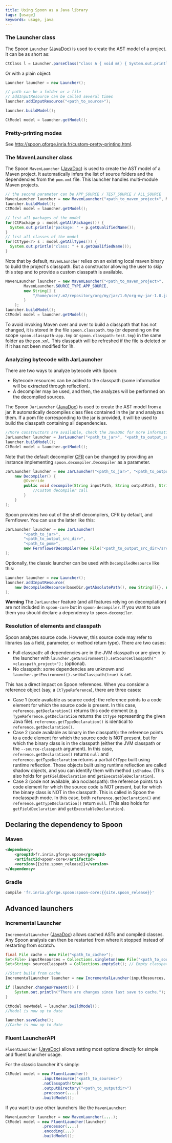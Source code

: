 ```yaml
---
title: Using Spoon as a Java library
tags: [usage]
keywords: usage, java
---
```


### The Launcher class

The Spoon `Launcher` ([JavaDoc](http://spoon.gforge.inria.fr/mvnsites/spoon-core/apidocs/spoon/Launcher.html)) is used to create the AST model of a project. It can be as short as:

```java
CtClass l = Launcher.parseClass("class A { void m() { System.out.println(\"yeah\");} }");
```

Or with a plain object:

```java
Launcher launcher = new Launcher();

// path can be a folder or a file
// addInputResource can be called several times
launcher.addInputResource("<path_to_source>"); 

launcher.buildModel();

CtModel model = launcher.getModel();
```

### Pretty-printing modes

See <http://spoon.gforge.inria.fr/custom-pretty-printing.html>.

### The MavenLauncher class

The Spoon `MavenLauncher` ([JavaDoc](http://spoon.gforge.inria.fr/mvnsites/spoon-core/apidocs/spoon/MavenLauncher.html)) is used to create the AST model of a Maven project.
It automatically infers the list of source folders and the dependencies from the `pom.xml` file.
This launcher handles multi-module Maven projects.

```java
// the second parameter can be APP_SOURCE / TEST_SOURCE / ALL_SOURCE
MavenLauncher launcher = new MavenLauncher("<path_to_maven_project>", MavenLauncher.SOURCE_TYPE.APP_SOURCE);
launcher.buildModel();
CtModel model = launcher.getModel();

// list all packages of the model
for(CtPackage p : model.getAllPackages()) {
  System.out.println("package: " + p.getQualifiedName());
}
// list all classes of the model
for(CtType<?> s : model.getAllTypes()) {
  System.out.println("class: " + s.getQualifiedName());
}

```

Note that by default, `MavenLauncher` relies on an existing local maven binary to build the project's classpath. But a constructor allowing the user to skip this step and to provide a custom classpath is available.
```java
MavenLauncher launcher = new MavenLauncher("<path_to_maven_project>",
        MavenLauncher.SOURCE_TYPE.APP_SOURCE,
        new String[] {
            "/home/user/.m2/repository/org/my/jar/1.0/org-my-jar-1.0.jar"
        }
    );
launcher.buildModel();
CtModel model = launcher.getModel();
```
To avoid invoking Maven over and over to build a classpath that has not changed, it is stored in the file `spoon.classpath.tmp` (or depending on the scope `spoon.classpath-app.tmp` or `spoon.classpath-test.tmp`) in the same folder as the `pom.xml`. This classpath will be refreshed if the file is deleted or if it has not been modified for 1h.

### Analyzing bytecode with JarLauncher

There are two ways to analyze bytecode with Spoon:

 * Bytecode resources can be added to the classpath (some information will be extracted through reflection).
 * A decompiler may be used, and then, the analyzes will be performed on the decompiled sources.

The Spoon `JarLauncher` ([JavaDoc](https://github.com/INRIA/spoon/blob/master/spoon-decompiler/src/main/java/spoon/JarLauncher.java)) is used to create the AST model from a jar.
It automatically decompiles class files contained in the jar and analyzes them.
If a pom file corresponding to the jar is provided, it will be used to build the classpath containing all dependencies.

```java
//More constructors are available, check the JavaDOc for more information.
JarLauncher launcher = JarLauncher("<path_to_jar>", "<path_to_output_src_dir>", "<path_to_pom>");
launcher.buildModel();
CtModel model = launcher.getModel();
```

Note that the default decompiler [CFR](http://www.benf.org/other/cfr/) can be changed by providing an instance implementing `spoon.decompiler.Decompiler` as a parameter.

```java
JarLauncher launcher = new JarLauncher("<path_to_jar>", "<path_to_output_src_dir>", "<path_to_pom>",
    new Decompiler() {
        @Override
        public void decompile(String inputPath, String outputPath, String[] classpath) {
            //Custom decompiler call
        }
    }
);
```

Spoon provides two out of the shelf decompilers, CFR by default, and Fernflower. You can use the latter like this:

```java
JarLauncher launcher = new JarLauncher(
        "<path_to_jar>",
        "<path_to_output_src_dir>",
        "<path_to_pom>",
        new FernflowerDecompiler(new File("<path_to_output_src_dir>/src/main/java"))
);
```

Optionally, the classic launcher can be used with `DecompiledResource` like this:

```java
Launcher launcher = new Launcher();
launcher.addInputResource(
    new DecompiledResource(baseDir.getAbsolutePath(), new String[]{}, new CFRDecompiler(), pathToDecompiledRoot.getPath())
);
```

**Warning** The `JarLauncher` feature (and all features relying on decompilation) are not included in `spoon-core` but in `spoon-decompiler`. If you want to use them you should declare a dependency to `spoon-decompiler`.

### Resolution of elements and classpath

Spoon analyzes source code. However, this source code may refer to libraries (as a field, parameter, or method return type). There are two cases:

* Full classpath: all dependencies are in the JVM classpath or are given to the launcher with `launcher.getEnvironment().setSourceClasspath("<classpath_project>");` (optional).
* No classpath: some dependencies are unknown and `launcher.getEnvironment().setNoClasspath(true)` is set.

This has a direct impact on Spoon references.
When you consider a reference object (say, a `CtTypeReference`), there are three cases:

- Case 1 (code available as source code): the reference points to a code element for which the source code is present. In this case, `reference.getDeclaration()` returns this code element (e.g. `TypeReference.getDeclaration` returns the `CtType` representing the given Java file). `reference.getTypeDeclaration()` is identical to `reference.getDeclaration()`.
- Case 2 (code available as binary in the classpath): the reference points to a code element for which the source code is NOT present, but for which the binary class is in the classpath (either the JVM classpath or the `--source-classpath` argument). In this case, `reference.getDeclaration()` returns `null` and `reference.getTypeDeclaration` returns a partial `CtType` built using runtime reflection. Those objects built using runtime reflection are called shadow objects, and you can identify them with method `isShadow`. (This also holds for `getFieldDeclaration` and `getExecutableDeclaration`).
- Case 3 (code not available, aka noclasspath): the reference points to a code element for which the source code is NOT present, but for which the binary class is NOT in the classpath. This is called in Spoon the noclasspath mode. In this case, both `reference.getDeclaration()` and `reference.getTypeDeclaration()` return `null`. (This also holds for `getFieldDeclaration` and `getExecutableDeclaration`).


## Declaring the dependency to Spoon

### Maven

```xml
<dependency>
    <groupId>fr.inria.gforge.spoon</groupId>
    <artifactId>spoon-core</artifactId>
    <version>{{site.spoon_release}}</version>
</dependency>
```

### Gradle

```groovy
compile 'fr.inria.gforge.spoon:spoon-core:{{site.spoon_release}}'
```


## Advanced launchers

### Incremental Launcher

`IncrementalLauncher` ([JavaDoc](http://spoon.gforge.inria.fr/mvnsites/spoon-core/apidocs/spoon/IncrementalLauncher.html)) allows cached ASTs and compiled classes. Any Spoon analysis can then be restarted from where it stopped instead of restarting from scratch.

```java
final File cache = new File("<path_to_cache>");
Set<File> inputResources = Collections.singleton(new File("<path_to_sources>"));
Set<String> sourceClasspath = Collections.emptySet(); // Empty classpath

//Start build from cache
IncrementalLauncher launcher = new IncrementalLauncher(inputResources, sourceClasspath, cache);

if (launcher.changesPresent()) {
    System.out.println("There are changes since last save to cache.");
}

CtModel newModel = launcher.buildModel();
//Model is now up to date

launcher.saveCache();
//Cache is now up to date
```
### Fluent LauncherAPI

`FluentLauncher` ([JavaDoc](http://spoon.gforge.inria.fr/mvnsites/spoon-core/apidocs/spoon/FluentLauncher.html)) allows setting most options directly for simple and fluent launcher usage.

For the classic launcher it's simply:

```java
CtModel model = new FluentLauncher()
                .inputResource("<path_to_sources>")
                .noClasspath(true)
                .outputDirectory("<path_to_outputdir>")
                .processor(....)
                .buildModel();
```
If you want to use other launchers like the `MavenLauncher`:

```java
MavenLauncher launcher = new MavenLauncher(....);
CtModel model = new FluentLauncher(launcher)
                .processor(....)
                .encoding(...)
                .buildModel();
```
